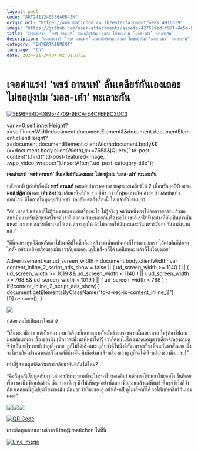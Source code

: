 ```yaml
---
layout: post
code: "ART2411240356AUB4ZH"
origin_url: "https://www.matichon.co.th/entertainment/news_4916639"
image: "https://github.com/user-attachments/assets/427559ed-f97f-4e54-bfc7-77fa672f979a"
title: "เจอด่าแรง! ‘พชร์ อานนท์’ ลั่นเคลียร์กันเองเถอะ ไม่ขอยุ่งปม ‘มอส-เต๋า’ ทะเลาะกัน"
description: "เจอด่าแรง! ‘พชร์ อานนท์’ ลั่นเคลียร์กันเองเถอะ ไม่ขอยุ่งปม ‘มอส-เต๋า’ ทะเลาะกัน"
category: "ENTERTAINMENT"
language: "th"
date: 2024-11-24T04:02:01.671Z
---
```


# เจอด่าแรง! ‘พชร์ อานนท์’ ลั่นเคลียร์กันเองเถอะ ไม่ขอยุ่งปม ‘มอส-เต๋า’ ทะเลาะกัน

[![](https://www.matichon.co.th/wp-content/uploads/2024/11/3E96FB4D-D895-4709-9ECA-E4CFEFBC3DC3-728x520.jpeg "3E96FB4D-D895-4709-9ECA-E4CFEFBC3DC3")](https://www.matichon.co.th/wp-content/uploads/2024/11/3E96FB4D-D895-4709-9ECA-E4CFEFBC3DC3.jpeg)

var x=0;self.innerHeight?x=self.innerWidth:document.documentElement&&document.documentElement.clientHeight?x=document.documentElement.clientWidth:document.body&&(x=document.body.clientWidth),x<=768&&jQuery(".td-post-content").find(".td-post-featured-image, .wpb\_video\_wrapper").insertAfter(".ud-post-category-title");

**เจอด่าแรง! ‘พชร์ อานนท์’ ลั่นเคลียร์กันเองเถอะ ไม่ขอยุ่งปม ‘มอส-เต๋า’ ทะเลาะกัน**

หลังจากที่ ผู้กำกับชื่อดัง **พชร์ อานนท์** เคยเอ่ยปากว่าอยากช่วยคุยและเคลียร์ให้ 2 เพื่อนรักยุค90 อย่าง **มอส ปฏิภาณ** และ **เต๋า สมชาย** กลับมาคืนดีกัน จากที่มีข่าวว่าทั้งคู่ทะเลาะกัน ล่าสุด ข่าวสดบันเทิงออนไลน์ มีโอกาสได้พูดคุยกับ พชร์  เลยอัพเดตถึงเรื่องนี้ โดยเจ้าตัวได้เผยว่า

“อ๋อ..มอสกับเต๋าเราก็ไม่รู้ว่าเขาทะเลาะกันเรื่องอะไร ไม่รู้จริงๆ จนวันหนึ่งเราไปออกรายการ แล้วมอสมาเป็นแขกรับเชิญเซอร์ไพรส์ เราก็เลยถามว่าทะเลาะกันเรื่องอะไร เขาก็เล่าให้ฟังอย่างที่มันเป็นข่าวนั่นแหละ เราเลยบอกว่าเดี๋ยวเจอไอ้เต๋าแล้วจะคุยให้ คือไม่อยากให้มันทะเลาะกันเพราะมันคบกันมาตั้งนานแล้ว”

“ทีนี้พอเราพูดก็มีคนตัดเอาไปลงคลิปในติ๊กต็อกหลังจากนั้นแฟนเต๋าก็โทรมาบอกเรา ไอ้เต๋ามันก็ด่าเราไอ้สั- อย่ามาเสื-กเรื่องของมัน เราก็บอกเออ…กูไม่เสื-กก็ได้ แค่นี้แหละ แล้วก็ไม่ได้ยุ่งเลย”

Advertisement var ud\_screen\_width = document.body.clientWidth; var content\_inline\_2\_script\_ads\_show = false || ( ud\_screen\_width >= 1140 ) || ( ud\_screen\_width >= 1019 && ud\_screen\_width < 1140 ) || ( ud\_screen\_width >= 768 && ud\_screen\_width < 1019 ) || ( ud\_screen\_width < 768 ) ; if(!content\_inline\_2\_script\_ads\_show){ document.getElementsByClassName("td-a-rec-id-content\_inline\_2")\[0\].remove(); }

![](https://www.matichon.co.th/wp-content/uploads/2024/11/IMG_6305-1024x681.jpeg)

ปล่อยเลยไม่เป็นกาวใจแล้ว?

“เรื่องของมึง เราแค่เป็นห่วง ถามว่าเรื่องที่เขาทะเลาะกันมันร้ายแรงขนาดนั้นเลยเหรอ ไม่รู้ต้องไปถามมอสกับเต๋าเอง เรื่องของมึง (นึกว่าจะพึ่งพาพี่พชร์ได้?) เราก็ตอบไม่ได้ ขนาดแค่พูดว่าเดี๋ยวจะลองถามดูซิว่าเป็นอะไร เขายังว่ากูเสื-กเลย กูก็ไม่ได้เสื-กนะ กูก็หวังดีให้มึงดีกันเพราะเป็นเพื่อนกันมาตั้งนาน มึงจะโกรธกันไปจนตายเลยรึไง แต่ก็ช่างมัน มึงก็อย่ามาเสื-กเรื่องของกู กูก็จะไม่เสื-กเรื่องของมึง…จบ!”

เท่าที่รู้สาเหตุมาคิดว่าเขาจะกลับมาคืนดีกันได้ไหม?

“คือก็พูดกันไปพูดกันมา แต่มอสมันพยายามที่จะโทรหาไปขอเคลียร์ แล้วทางโน้นเขาไม่ยอมไง งั้นก็เลยเรื่องของมึง มึงแก่แล้วนี่ เมื่อก่อนเด็กๆ มึงไม่เห็นพูดอย่างนี้เลย เมื่อก่อนแล้วแต่พี่พชร์ พี่พชร์ว่าไงก็ว่ากัน แต่ตอนนี้กูไปยุ่งเรื่องของมัน มันบอกว่าเรื่องของกู อย่าเสื-ก!! กูไม่เสื-กก็ได้ รอให้เขาเคลียร์กันเองเถอะ”

![](https://www.matichon.co.th/wp-content/uploads/2024/11/IMG_6308-1024x1009.jpeg)![](https://www.matichon.co.th/wp-content/uploads/2024/11/IMG_6307-1024x991.jpeg)![](https://www.matichon.co.th/wp-content/uploads/2024/11/IMG_6304-681x1024.jpeg)

[![QR Code](https://www.matichon.co.th/wp-content/uploads/2023/07/wob1371z.jpg)](https://lin.ee/ht0nDxX)

เกาะติดทุกสถานการณ์จาก Line@matichon ได้ที่นี่

[![Line Image](https://www.matichon.co.th/wp-content/uploads/2023/07/th.png)](https://lin.ee/ht0nDxX)